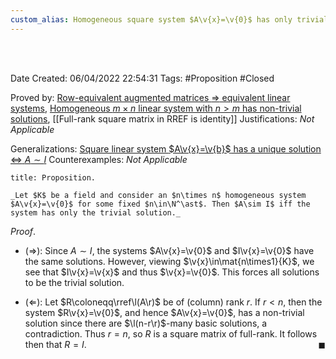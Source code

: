 ```yaml
---
custom_alias: Homogeneous square system $A\v{x}=\v{0}$ has only trivial solution $\Leftrightarrow$ $A\sim I$
---
```


<br />
<br />

Date Created: 06/04/2022 22:54:31
Tags: #Proposition #Closed

Proved by: [Row-equivalent augmented matrices $\Rightarrow$ equivalent linear systems](Row-equivalent%20augmented%20matrices%20implies%20equivalent%20linear%20systems.md), [Homogeneous $m\times n$ linear system with $n>m$ has non-trivial solutions](Homogeneous%20linear%20system%20with%20more%20unknowns%20than%20equations%20has%20non-trivial%20solutions.md), [[Full-rank square matrix in RREF is identity]]
Justifications: _Not Applicable_

Generalizations: [Square linear system $A\v{x}=\v{b}$ has a unique solution $\Leftrightarrow$ $A\sim I$](Square%20linear%20system%20has%20unique%20solution%20iff%20coefficient%20matrix%20row-equivalent%20to%20identity.md)
Counterexamples: _Not Applicable_

``` ad-Proposition
title: Proposition.

_Let $K$ be a field and consider an $n\times n$ homogeneous system $A\v{x}=\v{0}$ for some fixed $n\in\N^\ast$. Then $A\sim I$ iff the system has only the trivial solution._

```

_Proof_.
* ($\Rightarrow$): Since $A\sim I$, the systems $A\v{x}=\v{0}$ and $I\v{x}=\v{0}$ have the same solutions. However, viewing $\v{x}\in\mat{n\times1}{K}$, we see that $I\v{x}=\v{x}$ and thus $\v{x}=\v{0}$. This forces all solutions to be the trivial solution.

* ($\Leftarrow$): Let $R\coloneqq\rref\l(A\r)$ be of (column) rank $r$. If $r<n$, then the system $R\v{x}=\v{0}$, and hence $A\v{x}=\v{0}$, has a non-trivial solution since there are $\l(n-r\r)$-many basic solutions, a contradiction. Thus $r=n$, so $R$ is a square matrix of full-rank. It follows then that $R=I$.<span style="float:right;">$\blacksquare$</span>
